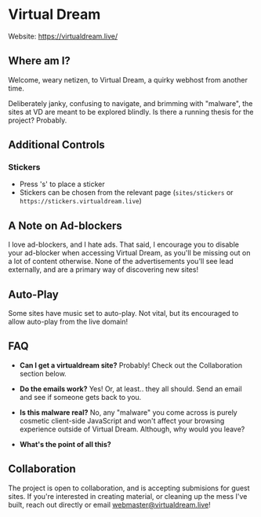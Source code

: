 # Virtual Dream

Website: https://virtualdream.live/

## Where am I?
Welcome, weary netizen, to Virtual Dream, a quirky webhost from another time. 

Deliberately janky, confusing to navigate, and brimming with "malware", the sites at VD are meant to be explored blindly. Is there a running thesis for the project? Probably. 

## Additional Controls
### Stickers
* Press 's' to place a sticker
* Stickers can be chosen from the relevant page (`sites/stickers` or `https://stickers.virtualdream.live`)

## A Note on Ad-blockers
I love ad-blockers, and I hate ads. That said, I encourage you to disable your ad-blocker when accessing Virtual Dream, as you'll be missing out on a lot of content otherwise. None of the advertisements you'll see lead externally, and are a primary way of discovering new sites!

## Auto-Play
Some sites have music set to auto-play. Not vital, but its encouraged to allow auto-play from the live domain!

## FAQ
* **Can I get a virtualdream site?** Probably! Check out the Collaboration section below.

* **Do the emails work?** Yes! Or, at least.. they all should. Send an email and see if someone gets back to you.

* **Is this malware real?** No, any "malware" you come across is purely cosmetic client-side JavaScript and won't affect your browsing experience outside of Virtual Dream. Although, why would you leave?

* **What's the point of all this?**

## Collaboration
The project is open to collaboration, and is accepting submisions for guest sites. If you're interested in creating material, or cleaning up the mess I've built, reach out directly or email [webmaster@virtualdream.live](mailto:webmaster@virtualdream.live)! 
